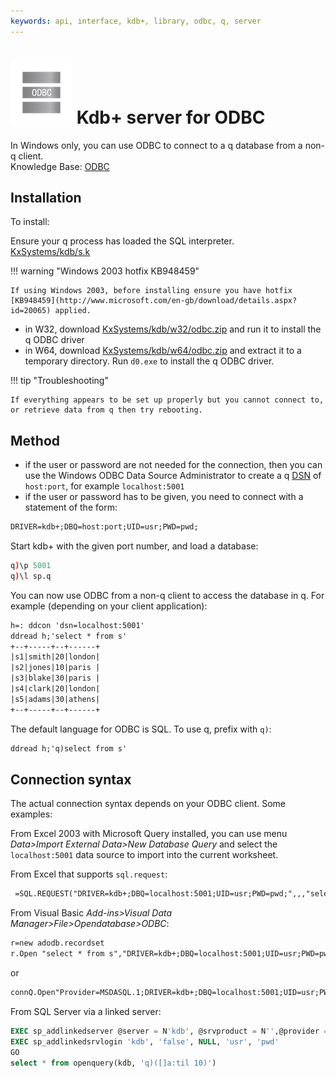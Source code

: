 ```yaml
---
keywords: api, interface, kdb+, library, odbc, q, server
---
```


# ![ODBC](img/odbc.png) Kdb+ server for ODBC

In Windows only, you can use ODBC to connect to a q database from a non-q client.  
<i class="far fa-hand-point-right"></i> 
Knowledge Base: [ODBC](../kb/odbc.md)


## Installation

To install:

Ensure your q process has loaded the SQL interpreter.  
<i class="fab fa-github"></i> [KxSystems/kdb/s.k](https://github.com/KxSystems/kdb/blob/master/s.k)

!!! warning "Windows 2003 hotfix KB948459"

    If using Windows 2003, before installing ensure you have hotfix [KB948459](http://www.microsoft.com/en-gb/download/details.aspx?id=20065) applied. 

-   in W32, download <i class="fab fa-github"></i> [KxSystems/kdb/w32/odbc.zip](https://github.com/KxSystems/kdb/blob/master/w32/odbc.zip) and run it to install the q ODBC driver
-   in W64, download <i class="fab fa-github"></i> [KxSystems/kdb/w64/odbc.zip](https://github.com/KxSystems/kdb/blob/master/w64/odbc.zip) and extract it to a temporary directory. Run `d0.exe` to install the q ODBC driver.

!!! tip "Troubleshooting"

    If everything appears to be set up properly but you cannot connect to, or retrieve data from q then try rebooting.


## Method

-   if the user or password are not needed for the connection, then you can use the Windows ODBC Data Source Administrator to create a q [DSN](http://en.wikipedia.org/wiki/Database_Source_Name) of `host:port`, for example `localhost:5001`
-   if the user or password has to be given, you need to connect with a statement of the form:

```txt
DRIVER=kdb+;DBQ=host:port;UID=usr;PWD=pwd;
```

Start kdb+ with the given port number, and load a database:

```q
q)\p 5001
q)\l sp.q
```

You can now use ODBC from a non-q client to access the database in q. For example (depending on your client application):

```txt
h=: ddcon 'dsn=localhost:5001'
ddread h;'select * from s'
+--+-----+--+------+
|s1|smith|20|london|
|s2|jones|10|paris |
|s3|blake|30|paris |
|s4|clark|20|london|
|s5|adams|30|athens|
+--+-----+--+------+
```

The default language for ODBC is SQL. To use q, prefix with `q)`:

```txt
ddread h;'q)select from s'
```


## Connection syntax

The actual connection syntax depends on your ODBC client. Some examples:

From Excel 2003 with Microsoft Query installed, you can use menu _Data&gt;Import External Data&gt;New Database Query_ and select the `localhost:5001` data source to import into the current worksheet.

From Excel that supports `sql.request`:

```txt
 =SQL.REQUEST("DRIVER=kdb+;DBQ=localhost:5001;UID=usr;PWD=pwd;",,,"select * from s")
```

From Visual Basic _Add-ins&gt;Visual Data Manager&gt;File&gt;Opendatabase&gt;ODBC_:

```txt
r=new adodb.recordset
r.Open "select * from s","DRIVER=kdb+;DBQ=localhost:5001;UID=usr;PWD=pwd;"
```

or

```txt
connQ.Open"Provider=MSDASQL.1;DRIVER=kdb+;DBQ=localhost:5001;UID=usr;PWD=pwd;"
```

From SQL Server via a linked server:

```sql
EXEC sp_addlinkedserver @server = N'kdb', @srvproduct = N'',@provider = N'MSDASQL.1', @provstr = 'Provider=MSDASQL.1;DRIVER=kdb+;DBQ=localhost:5001';
EXEC sp_addlinkedsrvlogin 'kdb', 'false', NULL, 'usr', 'pwd'
GO
select * from openquery(kdb, 'q)([]a:til 10)')
```

